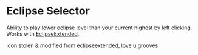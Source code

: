 # Eclipse Selector
Ability to play lower eclipse level than your current highest by left clicking. Works with [EclipseExtended](https://thunderstore.io/package/Groove_Salad/EclipseExtended/).

icon stolen & modified from eclipseextended, love u grooves